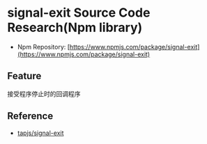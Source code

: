 # signal-exit Source Code Research(Npm library)

- Npm Repository: [https://www.npmjs.com/package/signal-exit](https://www.npmjs.com/package/signal-exit)

## Feature

接受程序停止时的回调程序

## Reference

- [tapjs/signal-exit](https://github.com/tapjs/signal-exit)
